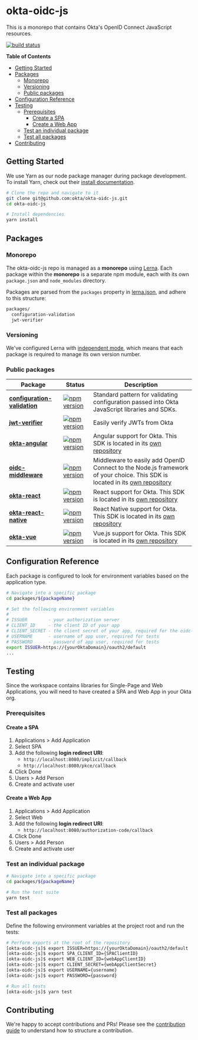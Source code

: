 # okta-oidc-js
This is a monorepo that contains Okta's OpenID Connect JavaScript resources.

[![build status](https://img.shields.io/travis/okta/okta-oidc-js/master.svg?style=flat-square)](https://travis-ci.org/okta/okta-oidc-js)

**Table of Contents**

- [Getting Started](#getting-started)
- [Packages](#packages)
  - [Monorepo](#monorepo)
  - [Versioning](#versioning)
  - [Public packages](#public-packages)
- [Configuration Reference](#configuration-reference)
- [Testing](#testing)
  - [Prerequisites](#prerequisites)
    - [Create a SPA](#create-a-spa)
    - [Create a Web App](#create-a-web-app)
  - [Test an individual package](#test-an-individual-package)
  - [Test all packages](#test-all-packages)
- [Contributing](#contributing)

## Getting Started

We use Yarn as our node package manager during package development. To install Yarn, check out their [install documentation](https://yarnpkg.com/en/docs/install).

```bash
# Clone the repo and navigate to it
git clone git@github.com:okta/okta-oidc-js.git
cd okta-oidc-js

# Install dependencies
yarn install
```

## Packages

### Monorepo

The okta-oidc-js repo is managed as a **monorepo** using [Lerna](https://lernajs.io/). Each package within the **monorepo** is a separate npm module, each with its own `package.json` and `node_modules` directory.

Packages are parsed from the `packages` property in [lerna.json](lerna.json), and adhere to this structure:

```bash
packages/
  configuration-validation
  jwt-verifier
```

### Versioning

We've configured Lerna with [independent mode](https://github.com/lerna/lerna/#independent-mode---independent), which means that each package is required to manage its own version number.

### Public packages

| Package                                                            | Status                                                                                                                                                            | Description                                                                                   |
|--------------------------------------------------------------------|-------------------------------------------------------------------------------------------------------------------------------------------------------------------|-----------------------------------------------------------------------------------------------|
| [**configuration-validation**](/packages/configuration-validation) | [![npm version](https://img.shields.io/npm/v/@okta/configuration-validation.svg?style=flat-square)](https://www.npmjs.com/package/@okta/configuration-validation) | Standard pattern for validating configuration passed into Okta JavaScript libraries and SDKs. |
| [**jwt-verifier**](/packages/jwt-verifier)                         | [![npm version](https://img.shields.io/npm/v/@okta/jwt-verifier.svg?style=flat-square)](https://www.npmjs.com/package/@okta/jwt-verifier)                         | Easily verify JWTs from Okta                                                                  |
| [**okta-angular**](https://github.com/okta/okta-angular)                         | [![npm version](https://img.shields.io/npm/v/@okta/okta-angular.svg?style=flat-square)](https://www.npmjs.com/package/@okta/okta-angular)                         | Angular support for Okta. This SDK is located in its [own repository](https://github.com/okta/okta-angular)                                                                      |
| [**oidc-middleware**](https://github.com/okta/okta-oidc-middleware)                   | [![npm version](https://img.shields.io/npm/v/@okta/oidc-middleware.svg?style=flat-square)](https://www.npmjs.com/package/@okta/oidc-middleware)                   | Middleware to easily add OpenID Connect to the Node.js framework of your choice. This SDK is located in its [own repository](https://github.com/okta/okta-oidc-middleware)               |
| [**okta-react**](https://github.com/okta/okta-react)                             | [![npm version](https://img.shields.io/npm/v/@okta/okta-react.svg?style=flat-square)](https://www.npmjs.com/package/@okta/okta-react)                             | React support for Okta. This SDK is located in its [own repository](https://github.com/okta/okta-react)                                                                        |
| [**okta-react-native**](https://github.com/okta/okta-react-native)               | [![npm version](https://img.shields.io/npm/v/@okta/okta-react-native.svg?style=flat-square)](https://www.npmjs.com/package/@okta/okta-react-native)               | React Native support for Okta. This SDK is located in its [own repository](https://github.com/okta/okta-react-native)                                                                 |
| [**okta-vue**](https://github.com/okta/okta-vue)                                 | [![npm version](https://img.shields.io/npm/v/@okta/okta-vue.svg?style=flat-square)](https://www.npmjs.com/package/@okta/okta-vue)                                 | Vue.js support for Okta. This SDK is located in its [own repository](https://github.com/okta/okta-vue)                                                                     |

## Configuration Reference

Each package is configured to look for environment variables based on the application type.

```bash
# Navigate into a specific package
cd packages/${packageName}

# Set the following environment variables
#
# ISSUER        - your authorization server
# CLIENT_ID     - the client ID of your app
# CLIENT_SECRET - the client secret of your app, required for the oidc-middleware package
# USERNAME      - username of app user, required for tests
# PASSWORD      - password of app user, required for tests
export ISSUER=https://{yourOktaDomain}/oauth2/default
...
```

## Testing

Since the workspace contains libraries for Single-Page and Web Applications, you will need to have created a SPA and Web App in your Okta org.

### Prerequisites

#### Create a SPA

1. Applications > Add Application
2. Select SPA
3. Add the following **login redirect URI**:
    - `http://localhost:8080/implicit/callback`
    - `http://localhost:8080/pkce/callback`
4. Click Done
5. Users > Add Person
6. Create and activate user

#### Create a Web App

1. Applications > Add Application
2. Select Web
3. Add the following **login redirect URI**:
    - `http://localhost:8080/authorization-code/callback`
4. Click Done
5. Users > Add Person
6. Create and activate user

### Test an individual package

```bash
# Navigate into a specific package
cd packages/${packageName}

# Run the test suite
yarn test
```

### Test all packages

Define the following environment variables at the project root and run the tests:

```bash
# Perform exports at the root of the repository
[okta-oidc-js]$ export ISSUER=https://{yourOktaDomain}/oauth2/default
[okta-oidc-js]$ export SPA_CLIENT_ID={SPAClientID}
[okta-oidc-js]$ export WEB_CLIENT_ID={webAppClientID}
[okta-oidc-js]$ export CLIENT_SECRET={webAppClientSecret}
[okta-oidc-js]$ export USERNAME={username}
[okta-oidc-js]$ export PASSWORD={password}

# Run all tests
[okta-oidc-js]$ yarn test
```

## Contributing

We're happy to accept contributions and PRs! Please see the [contribution guide](/CONTRIBUTING.md) to understand how to structure a contribution.
